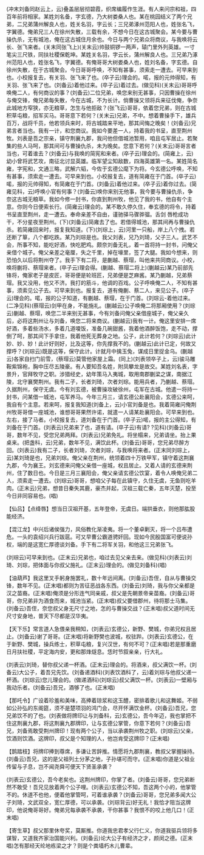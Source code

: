 <!-- { "loadSidebar": true } -->
(冲末刘备同赵云上，云)叠盖层层彻碧霞，织席编履作生涯。有人来问宗和祖，四百年前将相家。某姓刘名备，字玄德，乃大树娄桑人也。某在桃园结义了两个兄弟，二兄弟蒲州解良人也，姓关名羽，字云长；三兄弟涿州范阳人也，姓张名飞，字翼德。俺弟兄三人在徐州失散，三载有余，不想今日在这古城聚会。某今要与曹操仇杀，无有城池，俺在这古城住月余也。今日与两个兄弟众将商议，与我唤将云长、张飞来者。(关末同张飞上)(关末云)帅鼓铜锣一两声，辕门里外列英雄。一寸笔尖三尺铁，同扶社稷保乾坤。某姓关名羽，字云长，蒲州解良人也。三兄弟乃涿州范阳人也，姓张名飞，字翼德。有俺哥哥大树娄桑人也，姓刘名备，字玄德。自徐州失散，在于古城聚会。今日哥哥呼唤，不知有甚事，须索走一遭去。可早来到也。小校报复去，有关羽、张飞来了也。(卒子云)理会的。喏，报的元帅得知，有关羽、张飞来了也。(刘备云)着他过来。(卒子云)着过去。(做见科)(关末云)哥哥呼唤俺二人，有何商议的事？(刘备云)二位兄弟，唤您来别无甚事，只因曹操在徐州与俺交锋，俺兄弟每失散，今在古城，不为长计。倘曹操又领将兵来征伐俺，争奈此城地方窄狭，亦无粮草，怎生与他拒敌？(张飞云)哥哥，依着您兄弟，则在古城积草屯粮，招军买马。哥哥意下若何？(关末云)兄弟，不中。想着曹操手下，雄兵百万，战将千员，他若领兵来时，将古城踏来平地，那其间悔之晚矣！(刘备云)兄弟言者当也。我有一计，和您商议。我如今要差一人，持着我的书呈，直至荆州牧。刘表是吾之宗亲，镇守荆襄九郡，我问他但借城池暂用，咱且屯军居止。若聚集的些人马呵，那其间可与曹操仇杀，未为晚矣。您意下若何？(关末云)哥哥言者当也，可着谁去？(刘备云)与我唤的简宪和来者。(卒子云)理会的。(简雍上，云)幼小曾将武艺攻，南征北讨显英雄。临军望尘知敌数，四海英雄第一名。某姓简名雍，字宪和，文通三略，武解六韬，今佐于玄德公麾下为将。今玄德公呼唤，不知有甚事，须索走一遭去。可早来到也。小校报复去，道有简雍在于门首。(卒子云)喏，报的元帅得知，有简雍在于门首。(刘备云)着他过来。(卒子云)着你过去。(简雍见科，云)呼唤小官有何事？(刘备云)唤你来别无他事，我今要与曹操仇杀，争奈这古城无粮草。我如今修一封书，你直到荆州牧，他见了我的书，他自有个主意。你则今日便索长行。(简雍云)理会的。某不敢久停久住，奉玄德的将令，持着书呈直至荆州，走一遭去。奉命亲差不自由，谨驰驿马骤骅骝。舌剑
唇枪成功干，不分星夜至荆州。(下)(刘备云)简雍去了也。若借得城池，那其间再与曹操仇杀。若简雍回来时，报复我知道。(下)(刘琮上，云)河里一只船，岸上八个拽。若还断了箪，八个都吃跌。某乃刘琮是也。我父刘表，兄乃刘琦，父子三人。武艺不会，所事不知，能吃好酒，快吃肥鸡。颇奈刘备无礼，着一首将持一封书，问俺父亲借个城子。俺父亲差之毫厘，失之千里，掉在壕里，签了大腿。我如今想来，则恐怕久以后将荆州夺了。我手下有二将，是蒯越、蔡瑁，叫他来共同商议。小校，唤将蒯将、蔡瑁来者。(卒子云)理会得。(蒯越、蔡瑁二将上)(蒯越云)某乃前部先锋将，俺家老子是皮匠，哥哥便是轮班匠，兄弟便是芝麻酱。某乃蒯越，兄弟蔡瑁。我又没用，他又不济。我打的筋斗，他调的百戏。公子呼唤俺二人，不知有甚事，须索见公子去。可早来到也。报复去，道有俺蒯、蔡二人，来见公子。(卒子云)理会的。喏，报的公子知道，有蒯越、蔡瑁，在于门首。(刘琮云-着他过来。(二净见科)(蔡瑁云)剑甲在身，不能施礼。(蒯越云)公子唤俺二将那厢使用？(刘琮云)蒯越、蔡瑁，唤您二半来别无甚事，今有刘备问俺父亲借座城子，俺父亲久后，必将这荆州让与刘备，唤您二将来商议。(蒯越云)我有一计。俺这里安排一席好酒，多着些汤水，多着几道嗄饭，准备几碗甜酱，我着他酒醉饭饱，走不动，撑倒了呵，那其间下手拿住，我着他死无葬身之地。公子，此计若何？(刘琮云)此计妙、妙、妙！此计好则好，比及这等，你先撑我不的。(蒯越云)此计已定，何故又撑呼？(刘琮云)既是这等，保守此计。计就月中擒玉兔，谋成日里捉金乌。(蒯越云)各家自扫门前雪，(蔡瑁云)莫管他家屋上霜。(同上)(刘表领卒子上，云)骏马雕鞍紫锦袍，胸中压尽五陵豪。有人要知吾名姓，附凤攀龙是故交。某姓刘名表，字景升，官拜牧守之职。涉猎经史，幼年策马入夷城，取用南郡蒯梁之谋，南据江陵，北守襄樊荆州。我有二子，长者刘琦，次者刘琮。能用兵者，乃蒯越、蔡瑁。久据荆州，保守无虞。今有刘玄德，被曹操攻破徐州，屯军在古城。他遣一将持一封书，问某借一城池，屯军养马。今年三月三，请玄德公赴襄阳会，玄德公来呵，我自有个主意。若来呵，报复我知道(刘备上，云)小官刘备是也。我着简雍问俺荆州牧哥哥借一座城池，谁想哥哥果然许诺，就遣一人请某赴襄阳会。可早来到也。左右，接了马者。小校报复去，道刘备在于门首。(卒子云)喏，报的主公得知，有刘备在于门首。(刘表云)兄弟来了也，道有请。(卒子云)有请?
?见科)(刘备云)哥哥，数年不见，受您兄弟两拜。(刘表云)兄弟免礼。将坐榻来，兄弟请坐。抬上果桌来。(把盏科，云)兄弟，数年不见，满饮此杯。(刘备云)哥哥，您兄弟尽醉方回。(刘表云)我有二子，长者刘琦，次者刘琮，与我唤将来者。(正末同刘琮上，云)某刘琦是也，兄弟刘琮。俺父亲在荆州，统领着四十万铁甲军，镇守着这荆襄九郡，今为襄王。刘玄德来问俺父亲借一座城，权且居止。又着人请的玄德来荆州，住了数日也。今日是三月三襄阳会，俺父亲请玄德公饮宴，着令人唤俺兄弟二人，须索走一遭去。(刘琮云)哥哥，想咱父子每在此镇守，久住无虞，无鱼则吃羊肉。(正末云)兄弟，想昔日秦失其鹿，豪杰并起，汉祖三载亡秦，五年灭楚，投至今日非同容易也。(唱)

【仙吕】【点绛唇】想当日汉祖开基，五年登帝，无虞日。端拱垂衣，则他那肱股能经济。

【混江龙】中兴后诸侯强力，风俗教化渐凌夷。将一个董卓剿灭，将一个吕布遭危。一头的袁绍兴兵行跋扈。可又早曹公霸道骋奸回。现如今民殷国富可便说孙权，端的是这宽仁厚德谈刘备。手下有二将军关羽，和他这三兄弟张飞。

(刘琮云)可早来到也。(正末云)兄弟也，咱过去见父亲去来。(做见科)(刘表云)刘琦、刘琮，把体面与你叔父施礼。(正末云)理会的。(做见刘备科)(唱)

【油葫芦】我这里叉手躬身施罢礼，数十年远间离。(刘备云)吾侄，自从与曹操交锋，数年不见。(正末唱)都则为苦征恶战各东西。(刘备云)刘琦，我与你父亲都是汉之苗裔。(正末唱)俺须是分形连气同亲戚，叔父是先朝景帝亲苗裔。(刘备云)哥哥，你兄弟非为酒食而来，城池当紧。(正末唱)叔父要借郡州，待将那士马集。(刘备云)吾侄，奈您叔父身无尺寸之地，怎的与曹操交战？(正末唱)叔父道时间无尺寸安身地，普天下尽都是汉华夷。

【天下乐】常言道人急偎亲我稍知，(刘表云)玄德公，新野、樊城，你弟兄权且居止。(刘备云)谢了哥哥。(正末唱)将新野樊也波城，权驻跸。(刘表云)玄德公，在于新野、樊城，操兵练士，积草屯粮，复兴汉世，有何不可？(正末唱)若是那重磨日月扶社稷，平定海内安，更和那烽燧息。恁时节叙亲亲，行大礼。

(刘表云)刘琦，替你叔父递一杯酒。(正末云)理会的。将酒来，叔父满饮一杯。(刘备云)大公子，着吾兄先饮。(刘备递酒科)(刘表饮酒科了，云)着刘琮与他叔父递一杯酒。(刘琮云)您儿理会的。(做递酒科)(刘琮云)叔父满饮一杯。(刘表云)一壁厢与我动乐者。(刘备云)吾兄，酒够了也。(正末唱)

【那吒令】广设着珍羞和美味，高捧着琼浆和这玉醴，密排着歌儿和这舞姬。不弱如公孙弘的东阁筵，须不是楚项羽的鸿门会，尽开怀满饮金杯。(刘备云)吾兄，您兄弟饮不的了也。(刘表做将牌印让与刘备科，云)玄德公，吾今年迈，我也掌把不住这荆襄九郡，将这荆襄九郡牌印，让与玄德公掌管，你意下若何？(刘备云)吾兄，刘备焉敢受荆州牌印！现有两个公子，当以承袭荆州牧之职。(刘琮云)父亲，饮酒则饮酒。这牌印，叔父是个知理的人，他岂肯受这牌印？(正末唱)

【鹊踏枝】将牌印捧到尊席，多谦让苦辞推。情愿将九郡荆襄，教叔父掌握操持。(刘备云)吾兄，这的是父祖列土分茅之地，子孙堪可而守。(正末唱)你道是父祖业传留与子息，岂不闻尧舜可便天下贤圣承袭？

(刘表云)玄德公，吾今老矣也。这荆州牌印，你掌了者。(刘备云)哥哥，您兄弟断然不敢受！吾兄见放着两个公子哩。(刘表云)玄德公不知，吾这两个小的，他掌管不的。休道不也他，便着他掌管呵，可着谁承袭？(刘备云)哥哥，您兄弟多闻大公子刘琦，文武双全，宽仁厚德，可以承袭。(刘琮背云)好无礼！我恰才阻当这牌印，他说俺哥哥好。俺弟兄每承袭不承袭，干你甚事？我恨不的咬上他几口！(正末唱)

【寄生草】叔父那里休夸奖，莫厮推。你道我忠君孝父行仁义，你道我驱兵领将多谋智，又道我齐家治国能兴利。(刘备云)论大公子有经济之才，颜闵之德。(正末唱)怎有那经天纶地栋梁之才？则是个粪墙朽木儿曹辈。

